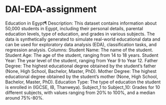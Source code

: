 # DAI-EDA-assignment
Education in Egypt¶
Description: This dataset contains information about 50,000 students in Egypt, including their personal details, parental education levels, type of education, and grades in various subjects. The data is synthetically generated to simulate real-world educational data and can be used for exploratory data analysis (EDA), classification tasks, and regression analysis.
Columns:
Student Name: The name of the student.
Student Age: The age of the student, ranging from 14 to 18 years.
Student Year: The year level of the student, ranging from Year 9 to Year 12.
Father Degree: The highest educational degree obtained by the student’s father (None, High School, Bachelor, Master, PhD).
Mother Degree: The highest educational degree obtained by the student’s mother (None, High School, Bachelor, Master, PhD).
Education Type: The type of education the student is enrolled in (IGCSE, IB, Thanweya).
Subject_1 to Subject_10: Grades for 10 different subjects, with values ranging from 20% to 100%, and a median around 75%-80%.
